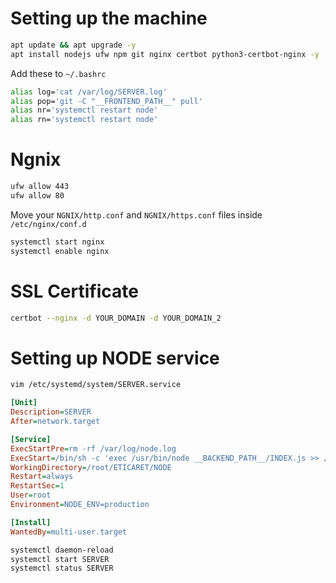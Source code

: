 
# Setting up the machine

```sh
apt update && apt upgrade -y
apt install nodejs ufw npm git nginx certbot python3-certbot-nginx -y
```

Add these to `~/.bashrc`

```sh
alias log='cat /var/log/SERVER.log'
alias pop='git -C "__FRONTEND_PATH__" pull'
alias nr='systemctl restart node'
alias rn='systemctl restart node'
```

# Ngnix

```sh
ufw allow 443
ufw allow 80
```

Move your `NGNIX/http.conf` and `NGNIX/https.conf` files inside `/etc/nginx/conf.d`

```sh
systemctl start nginx
systemctl enable nginx
```

# SSL Certificate

```sh
certbot --nginx -d YOUR_DOMAIN -d YOUR_DOMAIN_2
```

# Setting up NODE service

```sh
vim /etc/systemd/system/SERVER.service
```

```ini
[Unit]
Description=SERVER
After=network.target

[Service]
ExecStartPre=rm -rf /var/log/node.log
ExecStart=/bin/sh -c 'exec /usr/bin/node __BACKEND_PATH__/INDEX.js >> /var/log/SERVER.log 2>&1'
WorkingDirectory=/root/ETICARET/NODE
Restart=always
RestartSec=1
User=root
Environment=NODE_ENV=production

[Install]
WantedBy=multi-user.target
```

```sh
systemctl daemon-reload
systemctl start SERVER
systemctl status SERVER
```

